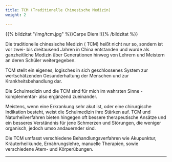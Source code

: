 ```yaml
---
title: TCM (Traditionelle Chinesische Medizin)
weight: 2

---
```

{{% bildzitat "/img/tcm.jpg" %}}Carpe Diem !{{% /bildzitat %}}

Die traditionelle chinesische Medizin ( TCM) heißt nicht nur so, sondern ist vor
zwei- bis dreitausend Jahren in China entstanden und wurde als ganzheitliche
Medizin über Generationen hinweg von Lehrern und Meistern an deren Schüler
weitergegeben. 
  
TCM stellt ein eigenes, logisches in sich geschlossenes System zur
wertschätzenden Gesunderhaltung der Menschen und zur
Krankheitsbehandlung dar.  
  
Die Schulmedizin und die TCM sind für mich im wahrsten Sinne -
komplementär- also ergänzend zueinander.  
  
Meistens, wenn eine Erkrankung sehr akut ist, oder eine chirurgische Indikation
besteht, weist die Schulmedizin ihre Stärken auf. TCM und Naturheilverfahren
bieten hingegen oft bessere therapeutische Ansätze und ein besseres
Verständnis für jene Schmerzen und Störungen, die weniger organisch, jedoch
umso andauernder sind.  
  
Die TCM umfasst verschiedene Behandlungsverfahren wie Akupunktur,
Kräuterheilkunde, Ernährungslehre, manuelle Therapien, sowie verschiedene
Atem- und Körperübungen.
***